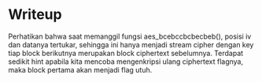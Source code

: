 # Writeup

Perhatikan bahwa saat memanggil fungsi aes_bcebccbcbecbeb(), posisi iv dan datanya tertukar, sehingga ini hanya menjadi stream cipher dengan key tiap block berikutnya merupakan block ciphertext sebelumnya. Terdapat sedikit hint apabila kita mencoba mengenkripsi ulang ciphertext flagnya, maka block pertama akan menjadi flag utuh.
